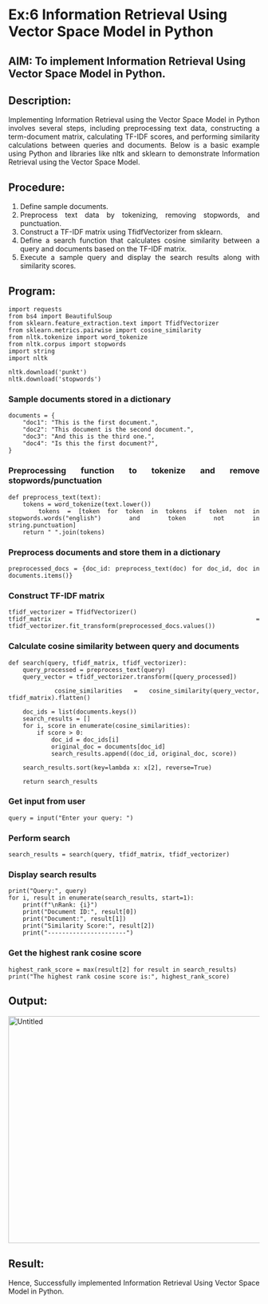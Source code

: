 # Ex:6 Information Retrieval Using Vector Space Model in Python
## AIM: To implement Information Retrieval Using Vector Space Model in Python.
## Description: 
<div align = "justify">
Implementing Information Retrieval using the Vector Space Model in Python involves several steps, including preprocessing text data, constructing a term-document matrix, 
calculating TF-IDF scores, and performing similarity calculations between queries and documents. Below is a basic example using Python and libraries like nltk and 
sklearn to demonstrate Information Retrieval using the Vector Space Model.

## Procedure:
1. Define sample documents.
2. Preprocess text data by tokenizing, removing stopwords, and punctuation.
3. Construct a TF-IDF matrix using TfidfVectorizer from sklearn.
4. Define a search function that calculates cosine similarity between a query and documents based on the TF-IDF matrix.
5. Execute a sample query and display the search results along with similarity scores.

## Program:

    import requests
    from bs4 import BeautifulSoup
    from sklearn.feature_extraction.text import TfidfVectorizer
    from sklearn.metrics.pairwise import cosine_similarity
    from nltk.tokenize import word_tokenize
    from nltk.corpus import stopwords
    import string
    import nltk

    nltk.download('punkt')
    nltk.download('stopwords')

### Sample documents stored in a dictionary
    documents = {
        "doc1": "This is the first document.",
        "doc2": "This document is the second document.",
        "doc3": "And this is the third one.",
        "doc4": "Is this the first document?",
    }

### Preprocessing function to tokenize and remove stopwords/punctuation
    def preprocess_text(text):
        tokens = word_tokenize(text.lower())
        tokens = [token for token in tokens if token not in stopwords.words("english") and token not in               string.punctuation]
        return " ".join(tokens)

### Preprocess documents and store them in a dictionary
    preprocessed_docs = {doc_id: preprocess_text(doc) for doc_id, doc in documents.items()}

### Construct TF-IDF matrix
    tfidf_vectorizer = TfidfVectorizer()
    tfidf_matrix = tfidf_vectorizer.fit_transform(preprocessed_docs.values())

### Calculate cosine similarity between query and documents
    def search(query, tfidf_matrix, tfidf_vectorizer):
        query_processed = preprocess_text(query)
        query_vector = tfidf_vectorizer.transform([query_processed])
    
        cosine_similarities = cosine_similarity(query_vector, tfidf_matrix).flatten()
    
        doc_ids = list(documents.keys())
        search_results = []
        for i, score in enumerate(cosine_similarities):
            if score > 0:
                doc_id = doc_ids[i]
                original_doc = documents[doc_id]
                search_results.append((doc_id, original_doc, score))
    
        search_results.sort(key=lambda x: x[2], reverse=True)
    
        return search_results
        
### Get input from user
    query = input("Enter your query: ")

### Perform search
    search_results = search(query, tfidf_matrix, tfidf_vectorizer)

### Display search results
    print("Query:", query)
    for i, result in enumerate(search_results, start=1):
        print(f"\nRank: {i}")
        print("Document ID:", result[0])
        print("Document:", result[1])
        print("Similarity Score:", result[2])
        print("----------------------")

### Get the highest rank cosine score
    highest_rank_score = max(result[2] for result in search_results)
    print("The highest rank cosine score is:", highest_rank_score)

## Output:
<img width="800" height="455" alt="Untitled" src="https://github.com/user-attachments/assets/8e713fda-7477-4761-81bd-1245c3d065e0" />

## Result:
Hence, Successfully implemented Information Retrieval Using Vector Space Model in Python.
